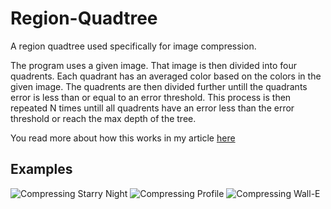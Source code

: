 # Region-Quadtree
A region quadtree used specifically for image compression.

The program uses a given image. That image is then divided into four quadrents.
Each quadrant has an averaged color based on the colors in the given image. The 
quadrents are then divided further untill the quadrants error is less than or 
equal to an error threshold. This process is then repeated N times untill all 
quadrents have an error less than the error threshold or reach the max depth of
the tree.

You read more about how this works in my article [here](https://www.google.com "Tanner Yorks Medium")


## Examples

![Compressing Starry Night](https://github.com/TannerYork/Region-Quadtree/blob/master/Images/starry_night_compression.gif)
![Compressing Profile](https://github.com/TannerYork/Region-Quadtree/blob/master/Images/profile_compression.gif)
![Compressing Wall-E](https://github.com/TannerYork/Region-Quadtree/blob/master/Images/wall-e_compression.gif)
